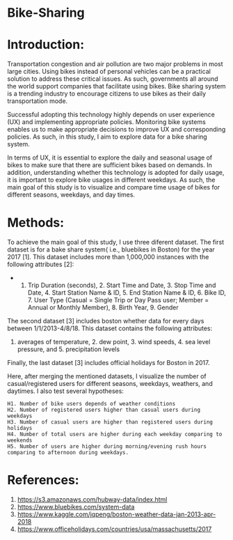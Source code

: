 # Bike-Sharing
# Introduction:

Transportation congestion and air pollution are two major problems in most large cities. Using bikes instead of personal vehicles can be a practical solution to address these critical issues. As such, governments all around the world support companies that facilitate using bikes. Bike sharing system is a trending industry to encourage citizens to use bikes as their daily transportation mode. 

Successful adopting this technology highly depends on user experience (UX) and implementing appropriate policies. Monitoring bike systems enables us to make appropriate decisions to improve UX and corresponding policies. As such, in this study, I aim to explore data for a bike sharing system.

In terms of UX, it is essential to explore the daily and seasonal usage of bikes to make sure that there are sufficient bikes based on demands. In addition, understanding whether this technology is adopted for daily usage, it is important to explore bike usages in different weekdays. As such, the main goal of this study is to visualize and compare time usage of bikes for different seasons, weekdays, and day times.

# Methods:

To achieve the main goal of this study, I use three diferent dataset. The first dataset is for a bake share system( i.e., bluebikes in Boston) for the year 2017 [1]. This dataset includes more than 1,000,000 instances with the following attributes [2]: 

* 1. Trip Duration (seconds), 2. Start Time and Date, 3. Stop Time and Date, 4. Start Station Name & ID, 5. End Station Name & ID, 6. Bike ID, 7. User Type (Casual = Single Trip or Day Pass user; Member = Annual or Monthly Member), 8. Birth Year, 9. Gender

The second dataset [3] includes boston whether data for every days between 1/1/2013-4/8/18. This dataset contains the following attributes:

1. averages of temperature, 2. dew point, 3. wind speeds, 4. sea level pressure, and 5. precipitation levels

Finally, the last dataset [3] includes official holidays for Boston in 2017. 


Here, after merging the mentioned datasets, I visualize the number of casual/registered users for different seasons, weekdays, weathers, and daytimes. I also test several hypotheses:

	H1. Number of bike users depends of weather conditions
	H2. Number of registered users higher than casual users during weekdays
	H3. Number of casual users are higher than registered users during holidays
	H4. Number of total users are higher during each weekday comparing to weekends
	H5. Number of users are higher during morning/evening rush hours comparing to afternoon during weekdays.

# References:

1. https://s3.amazonaws.com/hubway-data/index.html
2. https://www.bluebikes.com/system-data
2. https://www.kaggle.com/jqpeng/boston-weather-data-jan-2013-apr-2018
3. https://www.officeholidays.com/countries/usa/massachusetts/2017
